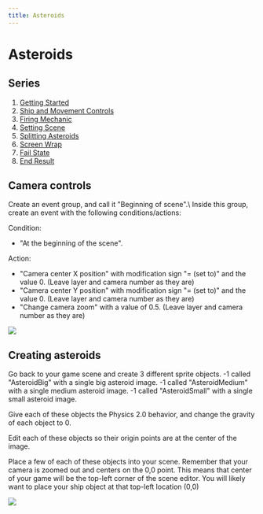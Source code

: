 ```yaml
---
title: Asteroids
---
```

# Asteroids

## Series

1. [Getting Started](/gdevelop5/tutorials/asteroids)
2. [Ship and Movement Controls](/gdevelop5/tutorials/asteroids/ship_and_movement_controls)
3. [Firing Mechanic](/gdevelop5/tutorials/asteroids/firing_bullet)
4. [Setting Scene](/gdevelop5/tutorials/asteroids/setting_scene)
5. [Splitting Asteroids](/gdevelop5/tutorials/asteroids/splitting_asteroids)
6. [Screen Wrap](/gdevelop5/tutorials/asteroids/screen_wrap)
7. [Fail State](/gdevelop5/tutorials/asteroids/fail_state)
8. [End Result](/gdevelop5/tutorials/asteroids/end_result)

## Camera controls

Create an event group, and call it "Beginning of scene".\\ Inside this group, create an event with the following conditions/actions:

Condition:

  - "At the beginning of the scene".

Action:

  - "Camera center X position" with modification sign "= (set to)" and the value 0.  (Leave layer and camera number as they are)
  - "Camera center Y position" with modification sign "= (set to)" and the value 0.  (Leave layer and camera number as they are)
  - "Change camera zoom" with a value of 0.5. (Leave layer and camera number as they are)

![](/gdevelop5/tutorials/asteroids/camera_settings/pasted/20220119-172243.png)

## Creating asteroids

Go back to your game scene and create 3 different sprite objects.
-1 called "AsteroidBig" with a single big asteroid image.
-1 called "AsteroidMedium" with a single medium asteroid image.
-1 called "AsteroidSmall" with a single small asteroid image.

Give each of these objects the Physics 2.0 behavior, and change the gravity of each object to 0.

Edit each of these objects so their origin points are at the center of the image.

Place a few of each of these objects into your scene.  Remember that your camera is zoomed out and centers on the 0,0 point.  This means that center of your game will be the top-left corner of the scene editor.  You will likely want to place your ship object at that top-left location (0,0)

![](/gdevelop5/tutorials/asteroids/asteroids_gif_9_physics_behavior_and_place_in_scene.gif)
